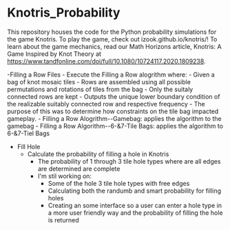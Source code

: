 # Knotris_Probability
This repository houses the code for the Python probability simulations for the game Knotris. To play the game, check out izook.github.io/knotris/! To learn about the game mechanics, read our Math Horizons article, Knotris: A Game Inspired by Knot Theory at https://www.tandfonline.com/doi/full/10.1080/10724117.2020.1809238.

  -Filling a Row Files
      - Execute the Filling a Row alogrithm where:
         - Given a bag of knot mosaic tiles
         - Rows are assembled using all possible permutations and rotations of tiles from the bag
         - Only the suitaly connected rows are kept
         - Outputs the unique lower boundary condition of the realizable suitably connected row and respective frequency
      - The purpose of this was to determine how constraints on the tile bag impacted gameplay. 
        - Filling a Row Alogrithm--Gamebag: applies the algorithm to the gamebag
        - Filling a Row Algorithm--6-&7-Tile Bags: applies the algorithm to 6-&7-Tiel Bags 
  - Fill Hole
      - Calculate the probability of filling a hole in Knotris 
        - The probability of 1 through 3 tile hole types where are all edges are determined are complete
        - I'm stil working on:
            - Some of the hole 3 tile hole types with free edges
            - Calculating both the randumb and smart probability for filling holes 
            - Creating an some interface so a user can enter a hole type in a more user friendly way and the probability of filling the hole is returned 
